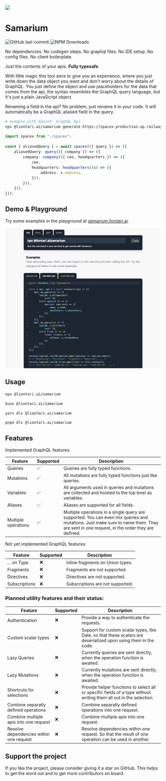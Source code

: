 ![](https://samarium.liontari.ai/assets/demo-CavLQwfh.gif)

# Samarium

![GitHub last commit](https://img.shields.io/github/last-commit/liontariai/samarium)
![NPM Downloads](https://img.shields.io/npm/dm/%40liontari.ai%2Fsamarium)

No dependencies. No codegen steps. No graphql files. No IDE setup. No config files. No client boilerplate.

Just the contents of your apis. **Fully typesafe**.

With little magic this tool aims to give you an experience, where you just write down the data object you want and don't worry about the details of GraphQL.
You just define the object and use placeholders for the data that comes from the api, the syntax resembles the GraphQL query language, but it's just a plain JavaScript object.

Renaming a field in the api? No problem, just rename it in your code. It will automatically be a GraphQL aliased field in the query.

```bash
# example with SpaceX' GraphQL Api
npx @liontari.ai/samarium generate https://spacex-production.up.railway.app spacex.ts
```

```typescript
import spacex from "./spacex";

const { aliasedQuery } = await spacex(({ query }) => ({
    aliasedQuery: query(({ company }) => ({
        company: company(({ ceo, headquarters }) => ({
            ceo,
            headquarters: headquarters((s) => ({
                address: s.address,
            })),
        })),
    })),
}));
```

## Demo & Playground

Try some examples in the playground at [samarium.liontari.ai](https://samarium.liontari.ai).

![Demo](./docs/images/screenshot1.png)

## Usage

```bash
npx @liontari.ai/samarium
```

```bash
bunx @liontari.ai/samarium
```

```bash
yarn dlx @liontari.ai/samarium
```

```bash
pnpm dlx @liontari.ai/samarium
```

## Features

Implemented GraphQL features:

| Feature             | Supported | Description                                                                                                                                                                            |
| ------------------- | --------- | -------------------------------------------------------------------------------------------------------------------------------------------------------------------------------------- |
| Queries             | ✅        | Queries are fully typed functions.                                                                                                                                                     |
| Mutations           | ✅        | All mutations are fully typed functions just like queries.                                                                                                                             |
| Variables           | ✅        | All arguments used in queries and mutations are collected and hoisted to the top level as variables.                                                                                   |
| Aliases             | ✅        | Aliases are supported for all fields.                                                                                                                                                  |
| Multiple operations | ✅        | Multiple operations in a single query are supported. You can even mix queries and mutations. Just make sure to name them. They are sent in one request, in the order they are defined. |

Not yet implemented GraphQL features:

| Feature       | Supported | Description                      |
| ------------- | --------- | -------------------------------- |
| ... on Type   | ❌        | Inline fragments on Union types. |
| Fragments     | ❌        | Fragments are not supported.     |
| Directives    | ❌        | Directives are not supported.    |
| Subscriptions | ❌        | Subscriptions are not supported. |

### Planned utility features and their status:

| Feature                                 | Supported | Description                                                                                                        |
| --------------------------------------- | --------- | ------------------------------------------------------------------------------------------------------------------ |
| Authentication                          | ❌        | Provide a way to authenticate the requests.                                                                        |
| Custom scalar types                     | ❌        | Support for custom scalar types, like Date, so that these scalars are deserialized upon using them in the code.    |
| Lazy Queries                            | ❌        | Currently queries are sent directly, when the operation function is awaited.                                       |
| Lazy Mutations                          | ❌        | Currently mutations are sent directly, when the operation function is awaited.                                     |
| Shortcuts for selections                | ❌        | Provide helper functions to select all or specific fields of a type without writing them all out in the selection. |
| Combine separatly defined operations    | ❌        | Combine separatly defined operations into one request.                                                             |
| Combine multiple apis into one request  | ❌        | Combine multiple apis into one request.                                                                            |
| Resolve dependencies within one request | ❌        | Resolve dependencies within one request. So that the result of one operation can be used in another.               |

## Support the project

If you like the project, please consider giving it a star on GitHub. This helps to get the word out and to get more contributors on board.
